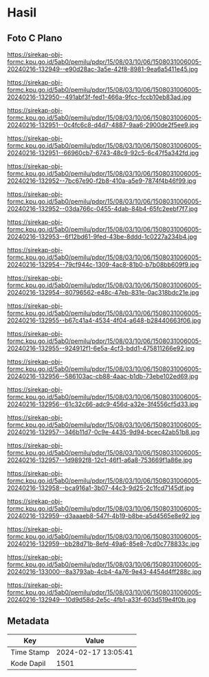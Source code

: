 # Hasil

## Foto C Plano

https://sirekap-obj-formc.kpu.go.id/5ab0/pemilu/pdpr/15/08/03/10/06/1508031006005-20240216-132949--e90d28ac-3a5e-42f8-8981-9ea6a5411e45.jpg

https://sirekap-obj-formc.kpu.go.id/5ab0/pemilu/pdpr/15/08/03/10/06/1508031006005-20240216-132950--491abf3f-fed1-466a-9fcc-fccb10eb83ad.jpg

https://sirekap-obj-formc.kpu.go.id/5ab0/pemilu/pdpr/15/08/03/10/06/1508031006005-20240216-132951--0c4fc6c8-d4d7-4887-9aa6-2900de2f5ee9.jpg

https://sirekap-obj-formc.kpu.go.id/5ab0/pemilu/pdpr/15/08/03/10/06/1508031006005-20240216-132951--66960cb7-6743-48c9-92c5-6c47f5a342fd.jpg

https://sirekap-obj-formc.kpu.go.id/5ab0/pemilu/pdpr/15/08/03/10/06/1508031006005-20240216-132952--7bc67e90-f2b8-410a-a5e9-7874f4b46f99.jpg

https://sirekap-obj-formc.kpu.go.id/5ab0/pemilu/pdpr/15/08/03/10/06/1508031006005-20240216-132952--03da766c-0455-4dab-84b4-65fc2eebf7f7.jpg

https://sirekap-obj-formc.kpu.go.id/5ab0/pemilu/pdpr/15/08/03/10/06/1508031006005-20240216-132953--6f12bd61-9fed-43be-8ddd-1c0227a234b4.jpg

https://sirekap-obj-formc.kpu.go.id/5ab0/pemilu/pdpr/15/08/03/10/06/1508031006005-20240216-132954--79cf944c-1309-4ac8-81b0-b7b08bb609f9.jpg

https://sirekap-obj-formc.kpu.go.id/5ab0/pemilu/pdpr/15/08/03/10/06/1508031006005-20240216-132954--80796562-e48c-47eb-831e-0ac318bdc21e.jpg

https://sirekap-obj-formc.kpu.go.id/5ab0/pemilu/pdpr/15/08/03/10/06/1508031006005-20240216-132955--b67c41a4-4534-4f04-a648-b28440663f06.jpg

https://sirekap-obj-formc.kpu.go.id/5ab0/pemilu/pdpr/15/08/03/10/06/1508031006005-20240216-132955--924912f1-6e5a-4cf3-bdd1-475811266e92.jpg

https://sirekap-obj-formc.kpu.go.id/5ab0/pemilu/pdpr/15/08/03/10/06/1508031006005-20240216-132956--586103ac-cb88-4aac-b1db-73ebe102ed69.jpg

https://sirekap-obj-formc.kpu.go.id/5ab0/pemilu/pdpr/15/08/03/10/06/1508031006005-20240216-132956--61c32c66-adc9-456d-a32e-3f4556cf5d33.jpg

https://sirekap-obj-formc.kpu.go.id/5ab0/pemilu/pdpr/15/08/03/10/06/1508031006005-20240216-132957--346b11d7-0c9e-4435-9d94-bcec42ab51b8.jpg

https://sirekap-obj-formc.kpu.go.id/5ab0/pemilu/pdpr/15/08/03/10/06/1508031006005-20240216-132957--1d9892f8-12c1-46f1-a6a8-753669f1a86e.jpg

https://sirekap-obj-formc.kpu.go.id/5ab0/pemilu/pdpr/15/08/03/10/06/1508031006005-20240216-132958--bca916a1-3b07-44c3-9d25-2c1fcd7145df.jpg

https://sirekap-obj-formc.kpu.go.id/5ab0/pemilu/pdpr/15/08/03/10/06/1508031006005-20240216-132959--d3aaaeb8-547f-4b19-b8be-a5d4565e8e92.jpg

https://sirekap-obj-formc.kpu.go.id/5ab0/pemilu/pdpr/15/08/03/10/06/1508031006005-20240216-132959--bb28d71b-8efd-49a6-85e8-7cd0c778833c.jpg

https://sirekap-obj-formc.kpu.go.id/5ab0/pemilu/pdpr/15/08/03/10/06/1508031006005-20240216-133000--8a3793ab-4cb4-4a76-9e43-4454d4ff288c.jpg

https://sirekap-obj-formc.kpu.go.id/5ab0/pemilu/pdpr/15/08/03/10/06/1508031006005-20240216-132949--10d9d58d-2e5c-4fb1-a33f-603d519e4f0b.jpg


## Metadata

| Key        | Value               |
| ---------- | ------------------- |
| Time Stamp | 2024-02-17 13:05:41 |
| Kode Dapil | 1501                |



